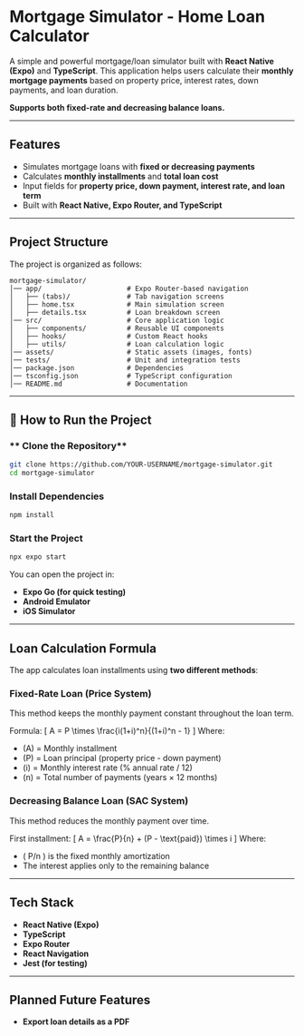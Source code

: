# **Mortgage Simulator - Home Loan Calculator**  

A simple and powerful mortgage/loan simulator built with **React Native (Expo)** and **TypeScript**. This application helps users calculate their **monthly mortgage payments** based on property price, interest rates, down payments, and loan duration.  

**Supports both fixed-rate and decreasing balance loans.**  

---

## **Features**
- Simulates mortgage loans with **fixed or decreasing payments**  
- Calculates **monthly installments** and **total loan cost**  
- Input fields for **property price, down payment, interest rate, and loan term**  
- Built with **React Native, Expo Router, and TypeScript**  

---

## **Project Structure**
The project is organized as follows:

```
mortgage-simulator/
│── app/                     # Expo Router-based navigation
│   ├── (tabs)/              # Tab navigation screens
│   ├── home.tsx             # Main simulation screen
│   ├── details.tsx          # Loan breakdown screen
│── src/                     # Core application logic
│   ├── components/          # Reusable UI components
│   ├── hooks/               # Custom React hooks
│   ├── utils/               # Loan calculation logic
│── assets/                  # Static assets (images, fonts)
│── tests/                   # Unit and integration tests
│── package.json             # Dependencies
│── tsconfig.json            # TypeScript configuration
│── README.md                # Documentation
```

---

## 📖 **How to Run the Project**
### ** Clone the Repository**
```sh
git clone https://github.com/YOUR-USERNAME/mortgage-simulator.git
cd mortgage-simulator
```

### **Install Dependencies**
```sh
npm install
```

### **Start the Project**
```sh
npx expo start
```

You can open the project in:
- **Expo Go (for quick testing)**
- **Android Emulator**
- **iOS Simulator**

---

## **Loan Calculation Formula**
The app calculates loan installments using **two different methods**:

### **Fixed-Rate Loan (Price System)**
This method keeps the monthly payment constant throughout the loan term.

Formula:
\[
A = P \times \frac{i(1+i)^n}{(1+i)^n - 1}
\]
Where:
- \(A\) = Monthly installment  
- \(P\) = Loan principal (property price - down payment)  
- \(i\) = Monthly interest rate (\% annual rate / 12)  
- \(n\) = Total number of payments (years × 12 months)  

### **Decreasing Balance Loan (SAC System)**
This method reduces the monthly payment over time.

First installment:
\[
A = \frac{P}{n} + (P - \text{paid}) \times i
\]
Where:
- \( P/n \) is the fixed monthly amortization  
- The interest applies only to the remaining balance  

---

## **Tech Stack**
- **React Native (Expo)**
- **TypeScript**
- **Expo Router**
- **React Navigation**
- **Jest (for testing)**

---

## **Planned Future Features**
- **Export loan details as a PDF**  
